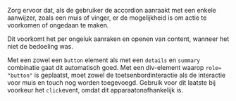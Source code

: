 <!-- @license CC0-1.0 -->

Zorg ervoor dat, als de gebruiker de accordion aanraakt met een enkele aanwijzer, zoals een muis of vinger, er de mogelijkheid is om actie te voorkomen of ongedaan te maken.

Dit voorkomt het per ongeluk aanraken en openen van content, wanneer het niet de bedoeling was.

Met een zowel een `button` element als met een `details` en `summary` combinatie gaat dit automatisch goed. Met een div-element waarop `role= "button"` is geplaatst, moet zowel de toetsenbordinteractie als de interactie voor muis en touch nog worden toegevoegd. Gebruik voor dit laatste bij voorkeur het `click`event, omdat dit apparaatonafhankelijk is.
